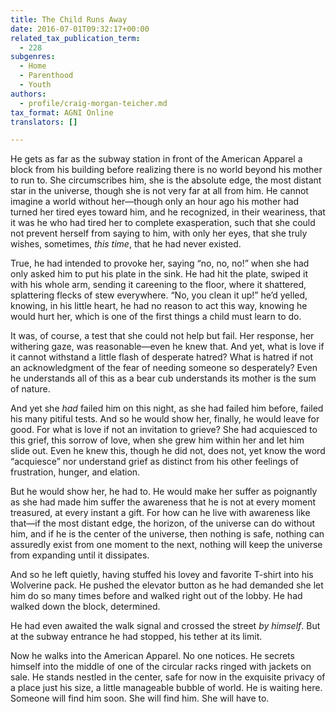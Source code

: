 ```yaml
---
title: The Child Runs Away
date: 2016-07-01T09:32:17+00:00
related_tax_publication_term:
  - 228
subgenres:
  - Home
  - Parenthood
  - Youth
authors:
  - profile/craig-morgan-teicher.md
tax_format: AGNI Online
translators: []

---
```

He gets as far as the subway station in front of the American Apparel a block from his building before realizing there is no world beyond his mother to run to. She circumscribes him, she is the absolute edge, the most distant star in the universe, though she is not very far at all from him. He cannot imagine a world without her—though only an hour ago his mother had turned her tired eyes toward him, and he recognized, in their weariness, that it was he who had tired her to complete exasperation, such that she could not prevent herself from saying to him, with only her eyes, that she truly wishes, sometimes, _this time_, that he had never existed.

True, he had intended to provoke her, saying “no, no, no!” when she had only asked him to put his plate in the sink. He had hit the plate, swiped it with his whole arm, sending it careening to the floor, where it shattered, splattering flecks of stew everywhere. “No, you clean it up!” he’d yelled, knowing, in his little heart, he had no reason to act this way, knowing he would hurt her, which is one of the first things a child must learn to do.

It was, of course, a test that she could not help but fail. Her response, her withering gaze, was reasonable—even he knew that. And yet, what is love if it cannot withstand a little flash of desperate hatred? What is hatred if not an acknowledgment of the fear of needing someone so desperately? Even he understands all of this as a bear cub understands its mother is the sum of nature.

And yet she _had_ failed him on this night, as she had failed him before, failed his many pitiful tests. And so he would show her, finally, he would leave for good. For what is love if not an invitation to grieve? She had acquiesced to this grief, this sorrow of love, when she grew him within her and let him slide out. Even he knew this, though he did not, does not, yet know the word “acquiesce” nor understand grief as distinct from his other feelings of frustration, hunger, and elation.

But he would show her, he had to. He would make her suffer as poignantly as she had made him suffer the awareness that he is not at every moment treasured, at every instant a gift. For how can he live with awareness like that—if the most distant edge, the horizon, of the universe can do without him, and if he is the center of the universe, then nothing is safe, nothing can assuredly exist from one moment to the next, nothing will keep the universe from expanding until it dissipates.

And so he left quietly, having stuffed his lovey and favorite T-shirt into his Wolverine pack. He pushed the elevator button as he had demanded she let him do so many times before and walked right out of the lobby. He had walked down the block, determined.

He had even awaited the walk signal and crossed the street _by himself_. But at the subway entrance he had stopped, his tether at its limit.

Now he walks into the American Apparel. No one notices. He secrets himself into the middle of one of the circular racks ringed with jackets on sale. He stands nestled in the center, safe for now in the exquisite privacy of a place just his size, a little manageable bubble of world. He is waiting here. Someone will find him soon. She will find him. She will have to.<!-- END AGNI CONTENT -->